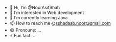 - 👋 Hi, I’m @NoorAsifShah
- 👀 I’m interested in Web development 
- 🌱 I’m currently learning Java
- 📫 How to reach me @sshadaab.noor@gmail.com
- 😄 Pronouns: ...
- ⚡ Fun fact: ...

<!---
NoorAsifShah/NoorAsifShah is a ✨ special ✨ repository because its `README.md` (this file) appears on your GitHub profile.
You can click the Preview link to take a look at your changes.
--->
